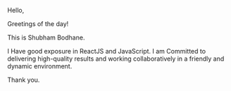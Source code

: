 Hello,

Greetings of the day!

This is Shubham Bodhane.

I Have good exposure in ReactJS and JavaScript. I am Committed to delivering high-quality results and working collaboratively in a friendly and dynamic environment.

Thank you.

